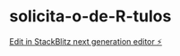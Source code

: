 # solicita-o-de-R-tulos

[Edit in StackBlitz next generation editor ⚡️](https://stackblitz.com/~/github.com/Maycon-MJ/solicita-o-de-R-tulos)